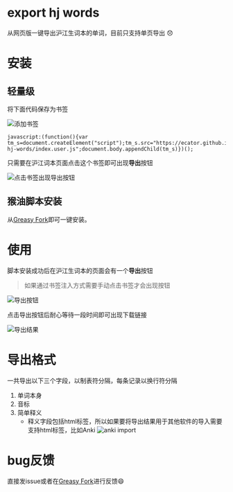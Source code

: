 # export hj words
从网页版一键导出沪江生词本的单词，目前只支持单页导出 :disappointed:

# 安装
## 轻量级
将下面代码保存为书签

![添加书签](https://ecator.github.io/export-hj-words/img/tutorial-js-1.jpg)
```
javascript:(function(){var tm_s=document.createElement("script");tm_s.src="https://ecator.github.io/export-hj-words/index.user.js";document.body.appendChild(tm_s)})();
```
只需要在沪江词本页面点击这个书签即可出现**导出**按钮

![点击书签出现导出按钮](https://ecator.github.io/export-hj-words/img/tutorial-js-2.jpg)

## 猴油脚本安装
从[Greasy Fork](https://greasyfork.org/zh-CN/scripts/44563-export-hj-words)即可一键安装。

# 使用
脚本安装成功后在沪江生词本的页面会有一个**导出**按钮
> 如果通过书签注入方式需要手动点击书签才会出现按钮

![导出按钮](https://ecator.github.io/export-hj-words/img/tutorial-tm-1.jpg)

点击导出按钮后耐心等待一段时间即可出现下载链接

![导出结果](https://ecator.github.io/export-hj-words/img/tutorial-tm-2.jpg)

# 导出格式
一共导出以下三个字段，以制表符分隔，每条记录以换行符分隔
1. 单词本身
2. 音标
3. 简单释义
	- 释义字段包括html标签，所以如果要将导出结果用于其他软件的导入需要支持html标签，比如Anki
	![anki import](https://ecator.github.io/export-hj-words/img/tutorial-anki-1.jpg)

# bug反馈
直接发issue或者在[Greasy Fork](https://greasyfork.org/zh-CN/scripts/44563-export-hj-words/feedback)进行反馈:smile:
